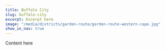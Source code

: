 ```yaml
---
title: Buffalo City
slug: buffalo-city
excerpt: Excerpt here
image: "/media/districts/garden-route/garden-route-western-cape.jpg"
show_in_nav: true
---
```

Content here